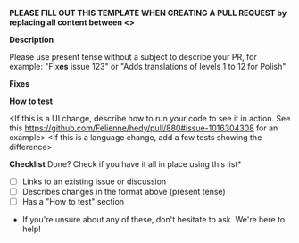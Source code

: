 **PLEASE FILL OUT THIS TEMPLATE WHEN CREATING A PULL REQUEST by replacing all content between <>**

<Provide a one line summary of your changes in the Title of the PR>

**Description**

<Changes in detail> Please use present tense without a subject to describe your PR, for example: "Fix**es** issue 123" or "Adds translations of levels 1 to 12 for Polish"

**Fixes**

<Always link the number of the issue or of the discussion that your pr concerns. Exception: adding content may be done without an accompanying issue>

**How to test**

<If this is a UI change, describe how to run your code to see it in action. See this https://github.com/Felienne/hedy/pull/880#issue-1016304308 for an example>
<If this is a language change, add a few tests showing the difference>

**Checklist**
Done? Check if you have it all in place using this list*
  
- [ ] Links to an existing issue or discussion 
- [ ] Describes changes in the format above (present tense)
- [ ] Has a "How to test" section

* If you're unsure about any of these, don't hesitate to ask. We're here to help!

